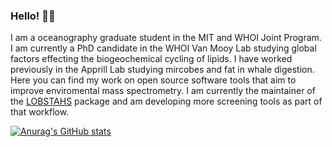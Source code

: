 ### Hello! 🌊🚢
I am a oceanography graduate student in the MIT and WHOI Joint Program. I am currently a PhD candidate in the WHOI Van Mooy Lab studying global factors effecting the biogeochemical cycling of lipids. I have worked previously in the Apprill Lab studying mircobes and fat in whale digestion. Here you can find my work on open source software tools that aim to improve enviromental mass spectrometry. I am currently the maintainer of the [LOBSTAHS](https://github.com/vanmooylipidomics/LOBSTAHS) package and am developing more screening tools as part of that workflow. 

[![Anurag's GitHub stats](https://github-readme-stats.vercel.app/api?username=hholm&show_icons=true&theme=react)](https://github.com/anuraghazra/github-readme-stats)

<!--
**hholm/hholm** is a ✨ _special_ ✨ repository because its `README.md` (this file) appears on your GitHub profile.

Here are some ideas to get you started:

- 🔭 I’m currently working on ...
- 🌱 I’m currently learning ...
- 👯 I’m looking to collaborate on ...
- 🤔 I’m looking for help with ...
- 💬 Ask me about ...
- 📫 How to reach me: ...
- 😄 Pronouns: ...
- ⚡ Fun fact: ...
-->
